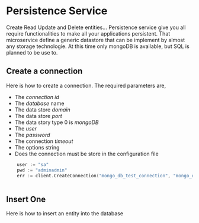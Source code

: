 # Persistence Service
Create Read Update and Delete entities... Persistence service give you all require functionalities to make all your applications persistent.
That microservice define a generic datastore that can be implement by almost any storage technologie. At this time only mongoDB is available,
but SQL is planned to be use to.

## Create a connection
Here is how to create a connection. The required parameters are,
* The _connection id_
* The _database_ name
* The data store _domain_ 
* The data store _port_
* The data story type 0 is _mongoDB_
* The _user_
* The _password_
* The connection _timeout_
* The options string
* Does the connection must be store in the configuration file

```go Golang tab
	user := "sa"
	pwd := "adminadmin"
	err := client.CreateConnection("mongo_db_test_connection", "mongo_db_test_connection", "localhost", 27017, 0, user, pwd, 500, "", true)
```
```typescript TypeScript tab

```

## Insert One
Here is how to insert an entity into the database